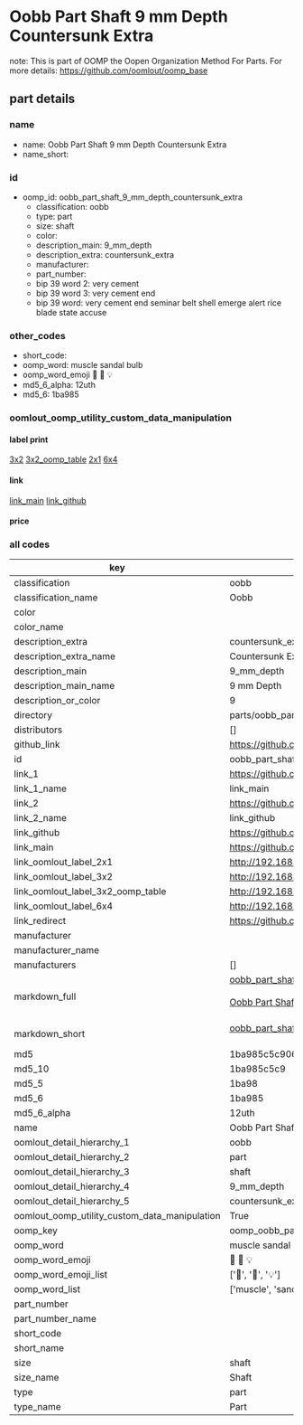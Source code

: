 # Oobb Part Shaft 9 mm Depth Countersunk Extra  

note: This is part of OOMP the Oopen Organization Method For Parts. For more details: https://github.com/oomlout/oomp_base

##  part details
  







### name
* name: Oobb Part Shaft 9 mm Depth Countersunk Extra
* name_short: 
### id
* oomp_id: oobb_part_shaft_9_mm_depth_countersunk_extra
  * classification: oobb
  * type: part
  * size: shaft
  * color: 
  * description_main: 9_mm_depth
  * description_extra: countersunk_extra
  * manufacturer: 
  * part_number: 
  * bip 39 word 2: very cement
  * bip 39 word 3: very cement end
  * bip 39 word: very cement end seminar belt shell emerge alert rice blade state accuse

### other_codes
* short_code: 
* oomp_word: muscle sandal bulb
* oomp_word_emoji :muscle: :sandal: :bulb:
* md5_6_alpha: 12uth
* md5_6: 1ba985






### oomlout_oomp_utility_custom_data_manipulation
#### label print
[3x2](http://192.168.1.245:1112/?label=oomp%2012uth)
[3x2_oomp_table](http://192.168.1.108:1112/?label=oomp%2012uth)
[2x1](http://192.168.1.242:1112/?label=oomp%2012uth)
[6x4](http://192.168.1.55:1112/?label=oomp%2012uth)    

#### link

[link_main](https://github.com/oomlout/oomlout_oomp_version_1_messy/tree/main/parts/oobb_part_shaft_9_mm_depth_countersunk_extra) [link_github](https://github.com/oomlout/oomlout_oomp_version_1_messy/tree/main/parts/oobb_part_shaft_9_mm_depth_countersunk_extra)                             

#### price







### all codes 
| key | value |  
| --- | --- |  
| classification | oobb |  
| classification_name | Oobb |  
| color |  |  
| color_name |  |  
| description_extra | countersunk_extra |  
| description_extra_name | Countersunk Extra |  
| description_main | 9_mm_depth |  
| description_main_name | 9 mm Depth |  
| description_or_color | 9 |  
| directory | parts/oobb_part_shaft_9_mm_depth_countersunk_extra |  
| distributors | [] |  
| github_link | https://github.com/oomlout/oomlout_oomp_part_src/tree/main/parts/oobb_part_shaft_9_mm_depth_countersunk_extra |  
| id | oobb_part_shaft_9_mm_depth_countersunk_extra |  
| link_1 | https://github.com/oomlout/oomlout_oomp_version_1_messy/tree/main/parts/oobb_part_shaft_9_mm_depth_countersunk_extra |  
| link_1_name | link_main |  
| link_2 | https://github.com/oomlout/oomlout_oomp_version_1_messy/tree/main/parts/oobb_part_shaft_9_mm_depth_countersunk_extra |  
| link_2_name | link_github |  
| link_github | https://github.com/oomlout/oomlout_oomp_version_1_messy/tree/main/parts/oobb_part_shaft_9_mm_depth_countersunk_extra |  
| link_main | https://github.com/oomlout/oomlout_oomp_version_1_messy/tree/main/parts/oobb_part_shaft_9_mm_depth_countersunk_extra |  
| link_oomlout_label_2x1 | http://192.168.1.242:1112/?label=oomp%2012uth |  
| link_oomlout_label_3x2 | http://192.168.1.245:1112/?label=oomp%2012uth |  
| link_oomlout_label_3x2_oomp_table | http://192.168.1.108:1112/?label=oomp%2012uth |  
| link_oomlout_label_6x4 | http://192.168.1.55:1112/?label=oomp%2012uth |  
| link_redirect | https://github.com/oomlout/oomlout_oomp_version_1_messy/tree/main/parts/oobb_part_shaft_9_mm_depth_countersunk_extra |  
| manufacturer |  |  
| manufacturer_name |  |  
| manufacturers | [] |  
| markdown_full | [oobb_part_shaft_9_mm_depth_countersunk_extra](none)<br>[](none)<br>[Oobb Part Shaft 9 Mm Depth Countersunk Extra](none)<br><br> |  
| markdown_short | [oobb_part_shaft_9_mm_depth_countersunk_extra](none)<br><br> |  
| md5 | 1ba985c5c9062917158a7c3893094f97 |  
| md5_10 | 1ba985c5c9 |  
| md5_5 | 1ba98 |  
| md5_6 | 1ba985 |  
| md5_6_alpha | 12uth |  
| name | Oobb Part Shaft 9 mm Depth Countersunk Extra |  
| oomlout_detail_hierarchy_1 | oobb |  
| oomlout_detail_hierarchy_2 | part |  
| oomlout_detail_hierarchy_3 | shaft |  
| oomlout_detail_hierarchy_4 | 9_mm_depth |  
| oomlout_detail_hierarchy_5 | countersunk_extra |  
| oomlout_oomp_utility_custom_data_manipulation | True |  
| oomp_key | oomp_oobb_part_shaft_9_mm_depth_countersunk_extra |  
| oomp_word | muscle sandal bulb |  
| oomp_word_emoji | :muscle: :sandal: :bulb: |  
| oomp_word_emoji_list | [':muscle:', ':sandal:', ':bulb:'] |  
| oomp_word_list | ['muscle', 'sandal', 'bulb'] |  
| part_number |  |  
| part_number_name |  |  
| short_code |  |  
| short_name |  |  
| size | shaft |  
| size_name | Shaft |  
| type | part |  
| type_name | Part |  
